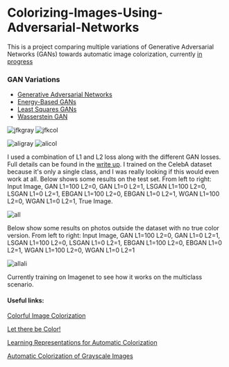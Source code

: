 # Colorizing-Images-Using-Adversarial-Networks
This is a project comparing multiple variations of Generative Adversarial Networks (GANs)
towards automatic image colorization, currently [in progress](http://irvlab.dl.umn.edu/projects/adversarial-image-colorization)

### GAN Variations
* [Generative Adversarial Networks](https://arxiv.org/pdf/1406.2661v1.pdf)
* [Energy-Based GANs](https://arxiv.org/pdf/1609.03126v3.pdf)
* [Least Squares GANs](https://arxiv.org/pdf/1611.04076v2.pdf)
* [Wasserstein GAN](https://arxiv.org/pdf/1701.07875.pdf)

![jfkgray](http://i.imgur.com/0syARFb.png)
![jfkcol](http://i.imgur.com/LJ9Kkfk.png)

![aligray](http://i.imgur.com/7bjJt0n.png)
![alicol](http://i.imgur.com/7PaEtUd.png)

I used a combination of L1 and L2 loss along with the different GAN losses. Full details can be found in the [write up](https://github.com/cameronfabbri/Colorizing-Images-Using-Adversarial-Networks/blob/master/files/report.pdf).
I trained on the CelebA dataset because it's only a single class, and I was really looking if this would even work at all.
Below shows some results on the test set. From left to right: Input Image, GAN L1=100 L2=0,
GAN L1=0 L2=1, LSGAN L1=100 L2=0, LSGAN L1=0 L2=1, EBGAN L1=100 L2=0, EBGAN L1=0 L2=1, WGAN L1=100 L2=0, WGAN L1=0 L2=1, True Image.

![all](http://i.imgur.com/zXZr5iw.jpg)

Below show some results on photos outside the dataset with no true color version. From left to right: Input Image, GAN L1=100 L2=0, GAN L1=0 L2=1,
LSGAN L1=100 L2=0, LSGAN L1=0 L2=1, EBGAN L1=100 L2=0, EBGAN L1=0 L2=1, WGAN L1=100 L2=0, WGAN L1=0 L2=1

![allali](http://i.imgur.com/zhD5gsn.png)

Currently training on Imagenet to see how it works on the multiclass scenario.

#### Useful links:

[Colorful Image Colorization](https://arxiv.org/pdf/1603.08511.pdf)

[Let there be Color!](http://hi.cs.waseda.ac.jp/~/projects/colorization/data/colorization_sig2016.pdf)

[Learning Representations for Automatic Colorization](https://arxiv.org/pdf/1603.06668v1.pdf)

[Automatic Colorization of Grayscale Images](http://cs229.stanford.edu/proj2013/KabirzadehSousaBlaes-AutomaticColorizationOfGrayscaleImages.pdf)

